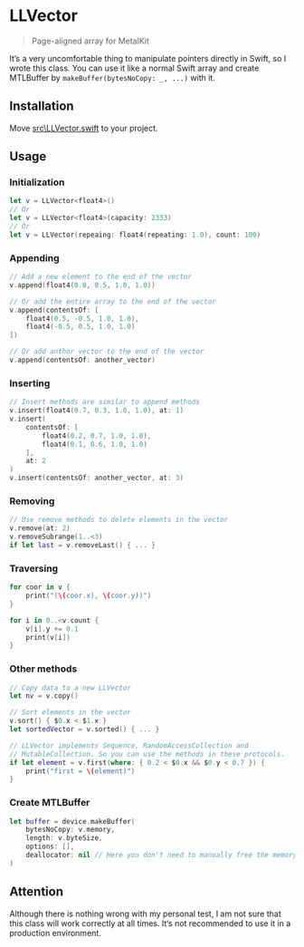 # LLVector
> Page-aligned array for MetalKit

It’s a very uncomfortable thing to manipulate pointers directly in Swift, so I wrote this class. You can use it like a normal Swift array and create MTLBuffer by `makeBuffer(bytesNoCopy: _, ...)` with it.

## Installation
Move [src\LLVector.swift](https://github.com/LiulietLee/LLVector/blob/master/src/LLVector.swift) to your project.

## Usage
### Initialization
```swift
let v = LLVector<float4>()
// Or
let v = LLVector<float4>(capacity: 2333)
// Or
let v = LLVector(repeaing: float4(repeating: 1.0), count: 100)
```
### Appending
```swift
// Add a new element to the end of the vector
v.append(float4(0.0, 0.5, 1.0, 1.0))

// Or add the entire array to the end of the vector
v.append(contentsOf: [
    float4(0.5, -0.5, 1.0, 1.0),
    float4(-0.5, 0.5, 1.0, 1.0)
])

// Or add anthor vector to the end of the vector
v.append(contentsOf: another_vector)
```
### Inserting
```swift
// Insert methods are similar to append methods
v.insert(float4(0.7, 0.3, 1.0, 1.0), at: 1)
v.insert(
    contentsOf: [
        float4(0.2, 0.7, 1.0, 1.0),
        float4(0.1, 0.6, 1.0, 1.0)
    ],
    at: 2
)
v.insert(contentsOf: another_vector, at: 3)
```
### Removing
```swift
// Use remove methods to delete elements in the vector
v.remove(at: 2)
v.removeSubrange(1..<3)
if let last = v.removeLast() { ... }
```
### Traversing
```swift
for coor in v {
    print("(\(coor.x), \(coor.y))") 
}

for i in 0..<v.count {
    v[i].y += 0.1
    print(v[i])
}
```
### Other methods
```swift
// Copy data to a new LLVector
let nv = v.copy()

// Sort elements in the vector
v.sort() { $0.x < $1.x }
let sortedVector = v.sorted() { ... }

// LLVector implements Sequence, RandomAccessCollection and
// MutableCollection. So you can use the methods in these protocols.
if let element = v.first(where: { 0.2 < $0.x && $0.y < 0.7 }) {
    print("first = \(element)")
}
```
### Create MTLBuffer
```swift
let buffer = device.makeBuffer(
    bytesNoCopy: v.memory,
    length: v.byteSize,
    options: [],
    deallocator: nil // Here you don't need to manually free the memory
)
```

## Attention
Although there is nothing wrong with my personal test, I am not sure that this class will work correctly at all times. It‘s not recommended to use it in a production environment.